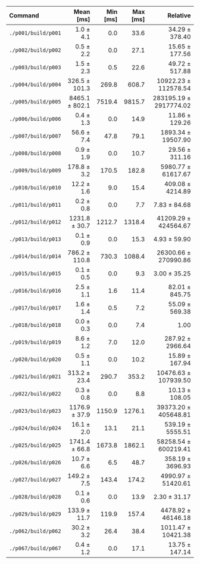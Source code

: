 | Command | Mean [ms] | Min [ms] | Max [ms] | Relative |
|:---|---:|---:|---:|---:|
| `./p001/build/p001` | 1.0 ± 4.1 | 0.0 | 33.6 | 34.29 ± 378.40 |
| `./p002/build/p002` | 0.5 ± 2.2 | 0.0 | 27.1 | 15.65 ± 177.56 |
| `./p003/build/p003` | 1.5 ± 2.3 | 0.5 | 22.6 | 49.72 ± 517.88 |
| `./p004/build/p004` | 326.5 ± 101.3 | 269.8 | 608.7 | 10922.23 ± 112578.54 |
| `./p005/build/p005` | 8465.1 ± 802.1 | 7519.4 | 9815.7 | 283195.19 ± 2917774.02 |
| `./p006/build/p006` | 0.4 ± 1.3 | 0.0 | 14.9 | 11.86 ± 129.26 |
| `./p007/build/p007` | 56.6 ± 7.4 | 47.8 | 79.1 | 1893.34 ± 19507.90 |
| `./p008/build/p008` | 0.9 ± 1.9 | 0.0 | 10.7 | 29.56 ± 311.16 |
| `./p009/build/p009` | 178.8 ± 3.2 | 170.5 | 182.8 | 5980.77 ± 61617.67 |
| `./p010/build/p010` | 12.2 ± 1.6 | 9.0 | 15.4 | 409.08 ± 4214.89 |
| `./p011/build/p011` | 0.2 ± 0.8 | 0.0 | 7.7 | 7.83 ± 84.68 |
| `./p012/build/p012` | 1231.8 ± 30.7 | 1212.7 | 1318.4 | 41209.29 ± 424564.67 |
| `./p013/build/p013` | 0.1 ± 0.9 | 0.0 | 15.3 | 4.93 ± 59.90 |
| `./p014/build/p014` | 786.2 ± 110.8 | 730.3 | 1088.4 | 26300.66 ± 270990.86 |
| `./p015/build/p015` | 0.1 ± 0.5 | 0.0 | 9.3 | 3.00 ± 35.25 |
| `./p016/build/p016` | 2.5 ± 1.1 | 1.6 | 11.4 | 82.01 ± 845.75 |
| `./p017/build/p017` | 1.6 ± 1.4 | 0.5 | 7.2 | 55.09 ± 569.38 |
| `./p018/build/p018` | 0.0 ± 0.3 | 0.0 | 7.4 | 1.00 |
| `./p019/build/p019` | 8.6 ± 1.2 | 7.0 | 12.0 | 287.92 ± 2966.64 |
| `./p020/build/p020` | 0.5 ± 1.1 | 0.0 | 10.2 | 15.89 ± 167.94 |
| `./p021/build/p021` | 313.2 ± 23.4 | 290.7 | 353.2 | 10476.63 ± 107939.50 |
| `./p022/build/p022` | 0.3 ± 0.8 | 0.0 | 8.8 | 10.13 ± 108.05 |
| `./p023/build/p023` | 1176.9 ± 37.9 | 1150.9 | 1276.1 | 39373.20 ± 405648.81 |
| `./p024/build/p024` | 16.1 ± 2.0 | 13.1 | 21.1 | 539.19 ± 5555.51 |
| `./p025/build/p025` | 1741.4 ± 66.8 | 1673.8 | 1862.1 | 58258.54 ± 600219.41 |
| `./p026/build/p026` | 10.7 ± 6.6 | 6.5 | 48.7 | 358.19 ± 3696.93 |
| `./p027/build/p027` | 149.2 ± 7.5 | 143.4 | 174.2 | 4990.97 ± 51420.61 |
| `./p028/build/p028` | 0.1 ± 0.6 | 0.0 | 13.9 | 2.30 ± 31.17 |
| `./p029/build/p029` | 133.9 ± 11.7 | 119.9 | 157.4 | 4478.92 ± 46146.18 |
| `./p062/build/p062` | 30.2 ± 3.2 | 26.4 | 38.4 | 1011.47 ± 10421.38 |
| `./p067/build/p067` | 0.4 ± 1.2 | 0.0 | 17.1 | 13.75 ± 147.14 |
